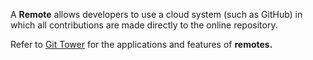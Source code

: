 A **Remote** allows developers to use a cloud system (such as GitHub) in which all contributions are made directly to the online repository. 

Refer to [Git Tower](https://www.git-tower.com/learn/git/glossary/remote/#:~:text=A%20remote%20in%20Git%20is,of%20the%20project's%20current%20state.) for the applications and features of **remotes.**
